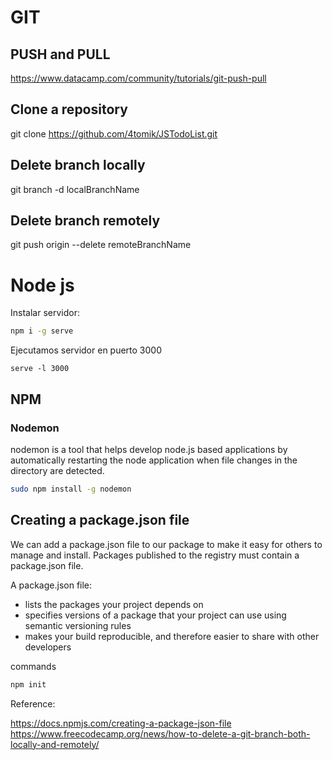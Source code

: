 

# GIT

## PUSH and PULL

https://www.datacamp.com/community/tutorials/git-push-pull

## Clone a repository

git clone https://github.com/4tomik/JSTodoList.git

## Delete branch locally

git branch -d localBranchName

## Delete branch remotely

git push origin --delete remoteBranchName


# Node js

Instalar servidor:
```bash
npm i -g serve
```

Ejecutamos servidor en puerto 3000
```
serve -l 3000
```

## NPM

### Nodemon

nodemon is a tool that helps develop node.js based applications by automatically restarting the node application when file changes in the directory are detected.

```bash
sudo npm install -g nodemon
```

## Creating a package.json file

We can add a package.json file to our package to make it easy for others to manage and install. Packages published to the registry must contain a package.json file.

A package.json file:

- lists the packages your project depends on
- specifies versions of a package that your project can use using semantic versioning rules
- makes your build reproducible, and therefore easier to share with other developers

commands
```bash
npm init
```

Reference: 

https://docs.npmjs.com/creating-a-package-json-file
https://www.freecodecamp.org/news/how-to-delete-a-git-branch-both-locally-and-remotely/
